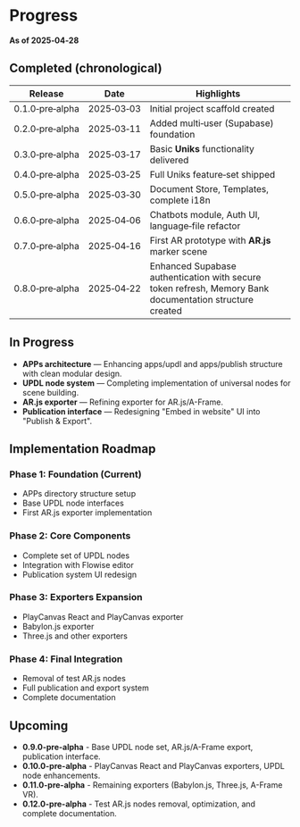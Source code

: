 # Progress

**As of 2025‑04‑28**

## Completed (chronological)

| Release         | Date       | Highlights                                                                                              |
| --------------- | ---------- | ------------------------------------------------------------------------------------------------------- |
| 0.1.0‑pre‑alpha | 2025‑03‑03 | Initial project scaffold created                                                                        |
| 0.2.0‑pre‑alpha | 2025‑03‑11 | Added multi‑user (Supabase) foundation                                                                  |
| 0.3.0‑pre‑alpha | 2025‑03‑17 | Basic **Uniks** functionality delivered                                                                 |
| 0.4.0‑pre‑alpha | 2025‑03‑25 | Full Uniks feature‑set shipped                                                                          |
| 0.5.0‑pre‑alpha | 2025‑03‑30 | Document Store, Templates, complete i18n                                                                |
| 0.6.0‑pre‑alpha | 2025‑04‑06 | Chatbots module, Auth UI, language‑file refactor                                                        |
| 0.7.0‑pre‑alpha | 2025‑04‑16 | First AR prototype with **AR.js** marker scene                                                          |
| 0.8.0‑pre‑alpha | 2025‑04‑22 | Enhanced Supabase authentication with secure token refresh, Memory Bank documentation structure created |

## In Progress

-   **APPs architecture** — Enhancing apps/updl and apps/publish structure with clean modular design.
-   **UPDL node system** — Completing implementation of universal nodes for scene building.
-   **AR.js exporter** — Refining exporter for AR.js/A-Frame.
-   **Publication interface** — Redesigning "Embed in website" UI into "Publish & Export".

## Implementation Roadmap

### Phase 1: Foundation (Current)

-   APPs directory structure setup
-   Base UPDL node interfaces
-   First AR.js exporter implementation

### Phase 2: Core Components

-   Complete set of UPDL nodes
-   Integration with Flowise editor
-   Publication system UI redesign

### Phase 3: Exporters Expansion

-   PlayCanvas React and PlayCanvas exporter
-   Babylon.js exporter
-   Three.js and other exporters

### Phase 4: Final Integration

-   Removal of test AR.js nodes
-   Full publication and export system
-   Complete documentation

## Upcoming

-   **0.9.0-pre-alpha** - Base UPDL node set, AR.js/A-Frame export, publication interface.
-   **0.10.0-pre-alpha** - PlayCanvas React and PlayCanvas exporters, UPDL node enhancements.
-   **0.11.0-pre-alpha** - Remaining exporters (Babylon.js, Three.js, A-Frame VR).
-   **0.12.0-pre-alpha** - Test AR.js nodes removal, optimization, and complete documentation.
